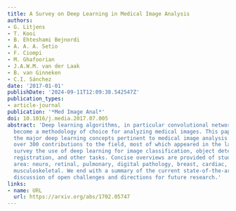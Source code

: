 ```yaml
---
title: A Survey on Deep Learning in Medical Image Analysis
authors:
- G. Litjens
- T. Kooi
- B. Ehteshami Bejnordi
- A. A. A. Setio
- F. Ciompi
- M. Ghafoorian
- J.A.W.M. van der Laak
- B. van Ginneken
- C.I. Sánchez
date: '2017-01-01'
publishDate: '2024-09-11T12:09:38.542547Z'
publication_types:
- article-journal
publication: '*Med Image Anal*'
doi: 10.1016/j.media.2017.07.005
abstract: 'Deep learning algorithms, in particular convolutional networks, have rapidly
  become a methodology of choice for analyzing medical images. This paper reviews
  the major deep learning concepts pertinent to medical image analysis and summarizes
  over 300 contributions to the field, most of which appeared in the last year. We
  survey the use of deep learning for image classification, object detection, segmentation,
  registration, and other tasks. Concise overviews are provided of studies per application
  area: neuro, retinal, pulmonary, digital pathology, breast, cardiac, abdominal,
  musculoskeletal. We end with a summary of the current state-of-the-art, a critical
  discussion of open challenges and directions for future research.'
links:
- name: URL
  url: https://arxiv.org/abs/1702.05747
---
```

